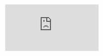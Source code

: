![photo](https://github.com/spyroy/advanced-programming-ex1/blob/main/%D7%AA%D7%A8%D7%92%D7%99%D7%9C%201.pdf)
